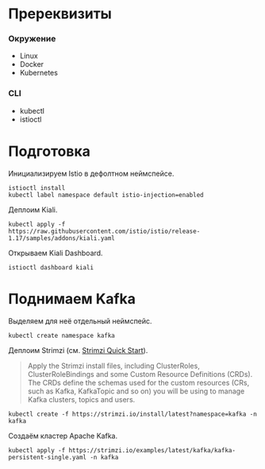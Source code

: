 # Пререквизиты

### Окружение
- Linux
- Docker
- Kubernetes

### CLI
- kubectl
- istioctl



# Подготовка

Инициализируем Istio в дефолтном неймспейсе.
```fish
istioctl install
kubectl label namespace default istio-injection=enabled
```

Деплоим Kiali.
```fish
kubectl apply -f https://raw.githubusercontent.com/istio/istio/release-1.17/samples/addons/kiali.yaml
```

Открываем Kiali Dashboard.
```fish
istioctl dashboard kiali
```



# Поднимаем Kafka

Выделяем для неё отдельный неймспейс.
```fish
kubectl create namespace kafka
```

Деплоим Strimzi (см. [Strimzi Quick Start](https://strimzi.io/quickstarts/)).
> Apply the Strimzi install files, including ClusterRoles, ClusterRoleBindings and some Custom Resource Definitions (CRDs). The CRDs define the schemas used for the custom resources (CRs, such as Kafka, KafkaTopic and so on) you will be using to manage Kafka clusters, topics and users.
```fish
kubectl create -f https://strimzi.io/install/latest?namespace=kafka -n kafka
```

Создаём кластер Apache Kafka.
```fish
kubectl apply -f https://strimzi.io/examples/latest/kafka/kafka-persistent-single.yaml -n kafka
```
